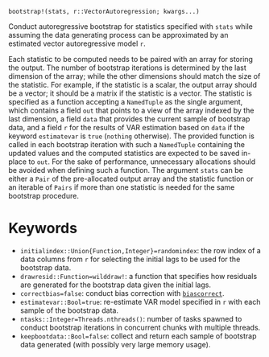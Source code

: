 ```
bootstrap!(stats, r::VectorAutoregression; kwargs...)
```

Conduct autoregressive bootstrap for statistics specified with `stats` while assuming the data generating process can be approximated by an estimated vector autoregressive model `r`.

Each statistic to be computed needs to be paired with an array for storing the output. The number of bootstrap iterations is determined by the last dimension of the array; while the other dimensions should match the size of the statistic. For example, if the statistic is a scalar, the output array should be a vector; it should be a matrix if the statistic is a vector. The statistic is specified as a function accepting a `NamedTuple` as the single argument, which contains a field `out` that points to a view of the array indexed by the last dimension, a field `data` that provides the current sample of bootstrap data, and a field `r` for the results of VAR estimation based on `data` if the keyword `estimatevar` is `true` (`nothing` otherwise). The provided function is called in each bootstrap iteration with such a `NamedTuple` containing the updated values and the computed statistics are expected to be saved in-place to `out`. For the sake of performance, unnecessary allocations should be avoided when defining such a function. The argument `stats` can be either a `Pair` of the pre-allocated output array and the statistic function or an iterable of `Pairs` if more than one statistic is needed for the same bootstrap procedure.

# Keywords

  * `initialindex::Union{Function,Integer}=randomindex`: the row index of a data columns from `r` for selecting the initial lags to be used for the bootstrap data.
  * `drawresid::Function=wilddraw!`: a function that specifies how residuals are generated for the bootstrap data given the initial lags.
  * `correctbias=false`: conduct bias correction with [`biascorrect`](@ref).
  * `estimatevar::Bool=true`: re-estimate VAR model specified in `r` with each sample of the bootstrap data.
  * `ntasks::Integer=Threads.nthreads()`: number of tasks spawned to conduct bootstrap iterations in concurrent chunks with multiple threads.
  * `keepbootdata::Bool=false`: collect and return each sample of bootstrap data generated (with possibly very large memory usage).
